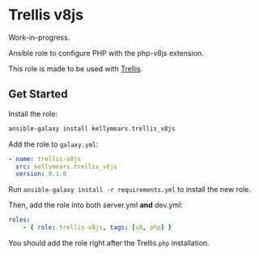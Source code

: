 # Trellis v8js

Work-in-progress.

Ansible role to configure PHP with the php-v8js extension.

This role is made to be used with [Trellis](https://github.com/roots/trellis).

## Get Started

Install the role:

```sh
ansible-galaxy install kellymears.trellis_v8js
```

Add the role to `galaxy.yml`:

```yml
- name: trellis-v8js
  src: kellymears.trellis_v8js
  version: 0.1.0
```

Run `ansible-galaxy install -r requirements.yml` to install the new role.

Then, add the role into both server.yml **and** dev.yml:

```yml
roles:
    - { role: trellis-v8js, tags: [v8, php] }
```

You should add the role right after the Trellis `php` installation.
